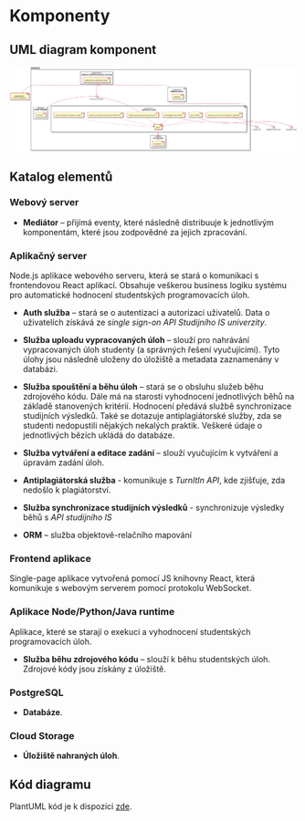 # Komponenty

## UML diagram komponent

![Components diagram](/assets/diagrams/out/eda/components/components.png)

## Katalog elementů

### Webový server

- **Mediátor** – přijímá eventy, které následně distribuuje k jednotlivým komponentám, které jsou zodpovědné za jejich zpracování.

### Aplikačný server

Node.js aplikace webového serveru, která se stará o komunikaci s frontendovou React aplikací. Obsahuje veškerou business logiku systému pro automatické hodnocení studentských programovacích úloh.

- **Auth služba** – stará se o autentizaci a autorizaci uživatelů. Data o uživatelích získává ze _single sign-on API Studijního IS univerzity_.

- **Služba uploadu vypracovaných úloh** – slouží pro nahrávání vypracovaných úloh studenty (a správných řešení vyučujícími). Tyto úlohy jsou následně uloženy do úložiště a metadata zaznamenány v databázi.

- **Služba spouštění a běhu úloh** – stará se o obsluhu služeb běhu zdrojového kódu. Dále má na starosti vyhodnocení jednotlivých běhů na základě stanovených kritérií. Hodnocení předává službě synchronizace studijních výsledků. Také se dotazuje antiplagiátorské služby, zda se studenti nedopustili nějakých nekalých praktik. Veškeré údaje o jednotlivých bězích ukládá do databáze.

- **Služba vytváření a editace zadání** – slouží vyučujícím k vytváření a úpravám zadání úloh.

- **Antiplagiátorská služba** - komunikuje s _TurnItIn API_, kde zjišťuje, zda nedošlo k plagiátorství.

- **Služba synchronizace studijních výsledků** - synchronizuje výsledky běhů s _API studijního IS_

- **ORM** – služba objektově-relačního mapování

### Frontend aplikace

Single-page aplikace vytvořená pomocí JS knihovny React, která komunikuje s webovým serverem pomocí protokolu WebSocket.

### Aplikace Node/Python/Java runtime

Aplikace, které se starají o exekuci a vyhodnocení studentských programovacích úloh.

- **Služba běhu zdrojového kódu** – slouží k běhu studentských úloh. Zdrojové kódy jsou získány z úložiště.

### PostgreSQL

- **Databáze**.

### Cloud Storage

- **Úložiště nahraných úloh**.

## Kód diagramu

PlantUML kód je k dispozici [zde](/assets/diagrams/src/eda/components.puml).

